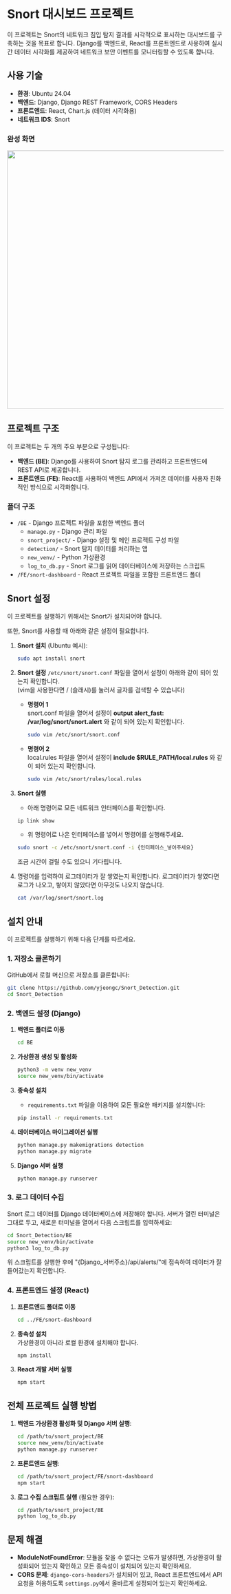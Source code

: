 # Snort 대시보드 프로젝트

이 프로젝트는 Snort의 네트워크 침입 탐지 결과를 시각적으로 표시하는 대시보드를 구축하는 것을 목표로 합니다. Django를 백엔드로, React를 프론트엔드로 사용하여 실시간 데이터 시각화를 제공하여 네트워크 보안 이벤트를 모니터링할 수 있도록 합니다.

## 사용 기술
- **환경**: Ubuntu 24.04
- **백엔드**: Django, Django REST Framework, CORS Headers
- **프론트엔드**: React, Chart.js (데이터 시각화용)
- **네트워크 IDS**: Snort

### 완성 화면
<div align="center">
<img src = "https://github.com/user-attachments/assets/d3e40faf-bc8b-4c29-9529-f0281f567f26" width="550" height="600"/>
</div>

## 프로젝트 구조

이 프로젝트는 두 개의 주요 부분으로 구성됩니다:

- **백엔드 (BE)**: Django를 사용하여 Snort 탐지 로그를 관리하고 프론트엔드에 REST API로 제공합니다.
- **프론트엔드 (FE)**: React를 사용하여 백엔드 API에서 가져온 데이터를 사용자 친화적인 방식으로 시각화합니다.

### 폴더 구조
- `/BE` - Django 프로젝트 파일을 포함한 백엔드 폴더
  - `manage.py` - Django 관리 파일
  - `snort_project/` - Django 설정 및 메인 프로젝트 구성 파일
  - `detection/` - Snort 탐지 데이터를 처리하는 앱
  - `new_venv/` - Python 가상환경
  - `log_to_db.py` - Snort 로그를 읽어 데이터베이스에 저장하는 스크립트
- `/FE/snort-dashboard` - React 프로젝트 파일을 포함한 프론트엔드 폴더

## Snort 설정

이 프로젝트를 실행하기 위해서는 Snort가 설치되어야 합니다. 

또한, Snort를 사용할 때 아래와 같은 설정이 필요합니다.

1. **Snort 설치** (Ubuntu 예시):
   ```bash
   sudo apt install snort
   ```

2. **Snort 설정**
   `/etc/snort/snort.conf` 파일을 열어서 설정이 아래와 같이 되어 있는지 확인합니다.<br/>
     (vim을 사용한다면 / (슬래시)를 눌러서 글자를 검색할 수 있습니다)
   
   * **명령어 1**<br/> 
     snort.conf 파일을 열어서 설정이 **output alert_fast: /var/log/snort/snort.alert** 와 같이 되어 있는지 확인합니다.
     ```bash
     sudo vim /etc/snort/snort.conf
     ```
   
   * **명령어 2**<br/>
     local.rules 파일을 열어서 설정이 **include $RULE_PATH/local.rules** 와 같이 되어 있는지 확인합니다.
     ```bash
     sudo vim /etc/snort/rules/local.rules
     ```
     
3. **Snort 실행**
     * 아래 명령어로 모든 네트워크 인터페이스를 확인합니다.
     ```bash
     ip link show
     ```

    * 위 명령어로 나온 인터페이스를 넣어서 명령어를 실행해주세요.
    ```bash
    sudo snort -c /etc/snort/snort.conf -i {인터페이스_넣어주세요}
    ```
    조금 시간이 걸릴 수도 있으니 기다립니다.<br/>

4. 명령어를 입력하여 로그데이터가 잘 쌓였는지 확인합니다. 로그데이터가 쌓였다면 로그가 나오고, 쌓이지 않았다면 아무것도 나오지 않습니다.
   ```bash
   cat /var/log/snort/snort.log
   ```
     
## 설치 안내

이 프로젝트를 실행하기 위해 다음 단계를 따르세요.

### 1. 저장소 클론하기
GitHub에서 로컬 머신으로 저장소를 클론합니다:
```bash
git clone https://github.com/yjeongc/Snort_Detection.git
cd Snort_Detection
```

### 2. 백엔드 설정 (Django)

1. **백엔드 폴더로 이동**
   ```bash
   cd BE
   ```

2. **가상환경 생성 및 활성화**
   ```bash
   python3 -m venv new_venv
   source new_venv/bin/activate
   ```

3. **종속성 설치**
   - `requirements.txt` 파일을 이용하여 모든 필요한 패키지를 설치합니다:
   ```bash
   pip install -r requirements.txt
   ```

4. **데이터베이스 마이그레이션 실행**
   ```bash
   python manage.py makemigrations detection
   python manage.py migrate
   ```

5. **Django 서버 실행**
   ```bash
   python manage.py runserver
   ```

### 3. 로그 데이터 수집
Snort 로그 데이터를 Django 데이터베이스에 저장해야 합니다.
서버가 열린 터미널은 그대로 두고, 새로운 터미널을 열어서 다음 스크립트를 입력하세요:

```bash
cd Snort_Detection/BE
source new_venv/bin/activate
python3 log_to_db.py
```
위 스크립트를 실행한 후에 "{Django_서버주소}/api/alerts/"에 접속하여 데이터가 잘 들어갔는지 확인합니다.


### 4. 프론트엔드 설정 (React)

1. **프론트엔드 폴더로 이동**
   ```bash
   cd ../FE/snort-dashboard
   ```

2. **종속성 설치**
   </br> 가상환경이 아니라 로컬 환경에 설치해야 합니다.
   ```bash
   npm install
   ```

4. **React 개발 서버 실행**
   ```bash
   npm start
   ```

## 전체 프로젝트 실행 방법
1. **백엔드 가상환경 활성화 및 Django 서버 실행**:
   ```bash
   cd /path/to/snort_project/BE
   source new_venv/bin/activate
   python manage.py runserver
   ```

2. **프론트엔드 실행**:
   ```bash
   cd /path/to/snort_project/FE/snort-dashboard
   npm start
   ```

3. **로그 수집 스크립트 실행** (필요한 경우):
   ```bash
   cd /path/to/snort_project/BE
   python log_to_db.py
   ```

## 문제 해결
- **ModuleNotFoundError**: 모듈을 찾을 수 없다는 오류가 발생하면, 가상환경이 활성화되어 있는지 확인하고 모든 종속성이 설치되어 있는지 확인하세요.
- **CORS 문제**: `django-cors-headers`가 설치되어 있고, React 프론트엔드에서 API 요청을 허용하도록 `settings.py`에서 올바르게 설정되어 있는지 확인하세요.

